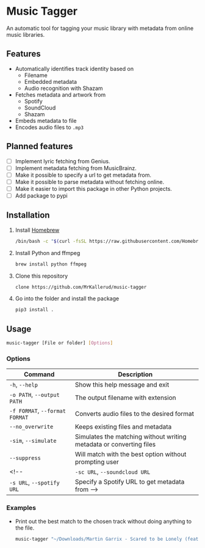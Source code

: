 
# Music Tagger
An automatic tool for tagging your music library with metadata from online music libraries.

## Features
- Automatically identifies track identity based on
    - Filename
    - Embedded metadata
    - Audio recognition with Shazam
- Fetches metadata and artwork from
    - Spotify
    - SoundCloud
    - Shazam
- Embeds metadata to file
- Encodes audio files to `.mp3`

## Planned features
- [ ] Implement lyric fetching from Genius.
- [ ] Implement metadata fetching from MusicBrainz.
- [ ] Make it possible to specify a url to get metadata from.
- [ ] Make it possible to parse metadata without fetching online.
- [ ] Make it easier to import this package in other Python projects.
- [ ] Add package to pypi

## Installation

<!-- > ℹ️ Just copy-paste the quick install command below into terminal -->

1. Install [Homebrew](https://brew.sh/)
    ```bash
    /bin/bash -c "$(curl -fsSL https://raw.githubusercontent.com/Homebrew/install/HEAD/install.sh)"
    ```

2. Install Python and ffmpeg
    ```bash
    brew install python ffmpeg
    ```

3. Clone this repository
    ```bash
    clone https://github.com/MrKallerud/music-tagger
    ```
4. Go into the folder and install the package
    ```bash
    pip3 install .
    ```

<!-- ### Quick Install
Just paste this into the termial to easily install everything
```bash
/bin/bash -c "$(curl -fsSL https://raw.githubusercontent.com/Homebrew/install/HEAD/install.sh)" && brew install python ffmpeg && curl https://cloud.kallerud.no/s/imPxzGJAHootemr/download -o .ez-hype.zip && unzip .ez-hype.zip && rm .ez-hype.zip && cd .ez-hype && pip3 install .
```
### Quick Update
Just paste this into the termial to easily update the program
```bash
rm -r .ez-hype && curl https://cloud.kallerud.no/s/imPxzGJAHootemr/download -o .ez-hype.zip && unzip .ez-hype.zip && rm .ez-hype.zip && cd .ez-hype && pip3 install .
``` -->

## Usage

```bash
music-tagger [File or folder] [Options]
```

### Options
| Command                        | Description
| ------------------------------ | ---
| `-h`, `--help`                 | Show this help message and exit
| `-o PATH`, `--output PATH`     | The output filename with extension
| `-f FORMAT`, `--format FORMAT` | Converts audio files to the desired format
| `--no_overwrite`               | Keeps existing files and metadata
| `-sim`, `--simulate`           | Simulates the matching without writing metadata or converting files
| `--suppress`                   | Will match with the best option without prompting user
<!-- | `-sc URL`, `--soundcloud URL`  | Specify a SoundCloud URL to get metadata from
| `-s URL`, `--spotify URL`      | Specify a Spotify URL to get metadata from -->

### Examples

- Print out the best match to the chosen track without doing anything to the file.
    ```bash
    music-tagger "~/Downloads/Martin Garrix - Scared to be Lonely (feat. Dua Lipa).mp3" --suppress -sim
    ```
